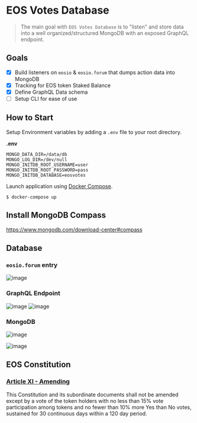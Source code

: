 # EOS Votes Database

> The main goal with `EOS Votes Database` is to "listen" and store data into a well organized/structured MongoDB with an exposed GraphQL endpoint.

## Goals

- [x] Build listeners on `eosio` & `eosio.forum` that dumps action data into MongoDB
- [x] Tracking for EOS token Staked Balance
- [x] Define GraphQL Data schema
- [ ] Setup CLI for ease of use

## How to Start

Setup Environment variables by adding a `.env` file to your root directory.

**.env**

```
MONGO_DATA_DIR=/data/db
MONGO_LOG_DIR=/dev/null
MONGO_INITDB_ROOT_USERNAME=user
MONGO_INITDB_ROOT_PASSWORD=pass
MONGO_INITDB_DATABASE=eosvotes
```

Launch application using [Docker Compose](https://docs.docker.com/compose/).

```
$ docker-compose up
```

## Install MongoDB Compass

https://www.mongodb.com/download-center#compass

## Database

### `eosio.forum` entry

![image](https://user-images.githubusercontent.com/550895/42353424-370975ce-808e-11e8-87c9-561c73a15bad.png)

### GraphQL Endpoint

![image](https://user-images.githubusercontent.com/550895/42975044-28871236-8b88-11e8-9b99-19fbf978ed45.png)
![image](https://user-images.githubusercontent.com/550895/42353435-4c6c67dc-808e-11e8-8089-d63fd3e00cc2.png)

### MongoDB

![image](https://user-images.githubusercontent.com/550895/42353449-69d158c8-808e-11e8-8fdb-4f8681c2487c.png)

![image](https://user-images.githubusercontent.com/550895/42353446-5d7dee60-808e-11e8-8480-5b07f219185f.png)

## EOS Constitution

### [Article XI - Amending](https://github.com/EOS-Mainnet/governance/blob/master/eosio.system/eosio.system-clause-constitution-rc.md#article-xi---amending)

This Constitution and its subordinate documents shall not be amended except by a vote of the token holders with no less than 15% vote participation among tokens and no fewer than 10% more Yes than No votes, sustained for 30 continuous days within a 120 day period.
